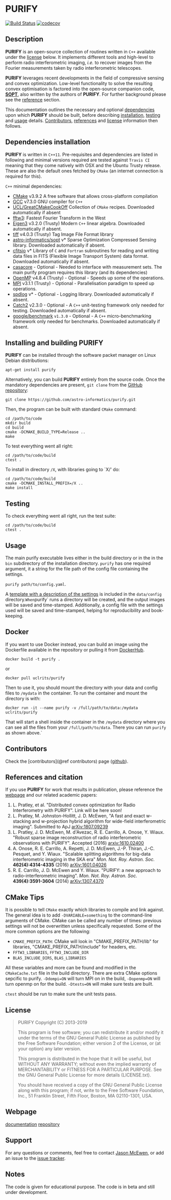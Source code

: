 PURIFY
=======

[![Build Status](https://travis-ci.com/astro-informatics/purify.svg?branch=development)](https://travis-ci.com/astro-informatics/purify)
[![codecov](https://codecov.io/gh/astro-informatics/purify/branch/development/graph/badge.svg)](https://codecov.io/gh/astro-informatics/purify)

Description
-------------

**PURIFY** is an open-source collection of routines written in `C++` available under the [license](#license) below. It implements different tools and high-level to perform radio interferometric imaging, _i.e._ to recover images from the Fourier measurements taken by radio interferometric telescopes. 

**PURIFY** leverages recent developments in the field of compressive sensing and convex optimization. Low-level functionality to solve the resulting convex optimisation is factored into the open-source companion code, [**SOPT**](https://github.com/astro-informatics/sopt), also written by the authors of **PURIFY**. For further background please see the [reference](#references-and-citation) section.

This documentation outlines the necessary and optional [dependencies](#dependencies-installation) upon which **PURIFY** should be built, before describing [installation](#installing-and-building-PURIFY), [testing](#testing) and [usage](#usage) details. [Contributors](#contributors), [references](#references-and-citation) and [license](#license) information then follows.

Dependencies installation
-------------------------

**PURIFY** is written in `C++11`. Pre-requisites and dependencies are listed in following and minimal versions required are tested against `Travis CI` meaning that they come natively with OSX and the Ubuntu Trusty release. These are also the default ones fetched by `CMake` (an internet connection is required for this).

`C++` minimal dependencies:

- [CMake](http://www.cmake.org/) v3.9.2 A free software that allows cross-platform compilation
- [GCC](https://gcc.gnu.org) v7.3.0 GNU compiler for `C++`
- [UCL/GreatCMakeCookOff](https://github.com/UCL/GreatCMakeCookOff) Collection of `CMake` recipes.
  Downloaded automatically if absent
- [fftw3](www.fftw.org): Fastest Fourier Transform in the West
- [Eigen3](http://eigen.tuxfamily.org/index.php?title=Main_Page) v3.2.0 (Trusty) Modern `C++` linear algebra.
  Downloaded automatically if absent.
- [tiff](http://www.libtiff.org/) v4.0.3 (Trusty) Tag Image File Format library
- [astro-informatics/sopt](https://github.com/astro-informatics/sopt) v* Sparse Optimization
  Compressed Sensing library. Downloaded automatically if absent.
- [cfitsio](http://heasarc.gsfc.nasa.gov/fitsio/fitsio.html) v* Library of `C` and `Fortran` subroutines
  for reading and writing data files in FITS (Flexible Image Transport System) data format.
  Downloaded automatically if absent.
- [casacore](http://casacore.github.io/casacore/) - Optional - Needed to interface with measurement
  sets. The main purify program requires this library (and its dependencies)
- [OpenMP](http://openmp.org/wp/) v4.8.4 (Trusty) - Optional - Speeds up some of the operations.
- [MPI](https://www.open-mpi.org) v3.1.1 (Trusty) - Optional - Parallelisation paradigm to speed up operations.
- [spdlog](https://github.com/gabime/spdlog) v* - Optional - Logging library. Downloaded automatically if
  absent.
- [Catch2](https://github.com/catchorg/Catch2) v2.3.0 - Optional -  A `C++`
  unit-testing framework only needed for testing. Downloaded automatically if absent.
- [google/benchmark](https://github.com/google/benchmark) `v1.3.0` - Optional - A `C++`
  micro-benchmarking framework only needed for benchmarks. Downloaded automatically if absent.

Installing and building PURIFY
-------------------------------------

**PURIFY** can be installed through the software packet manager on Linux Debian distributions:

```
apt-get install purify
```

Alternatively, you can build **PURIFY** entirely from the source code. Once the mandatory dependencies are present, `git clone` from the [GitHub repository](https://github.com/astro-informatics/purify):

```
git clone https://github.com/astro-informatics/purify.git
```

Then, the program can be built with standard `CMake` command:

```
cd /path/to/code
mkdir build
cd build
cmake -DCMAKE_BUILD_TYPE=Release ..
make
```

To test everything went all right:

```
cd /path/to/code/build
ctest .
```

To install in directory `/X`, with libraries going to `X/' do:

```
cd /path/to/code/build
cmake -DCMAKE_INSTALL_PREFIX=/X ..
make install
```

Testing
-------

To check everything went all right, run the test suite:

```
cd /path/to/code/build
ctest .
```

Usage
------

The main purify executable lives either in the build directory or in the in the `bin` subdirectory
of the installation directory. `purify` has one required argument, it a string for the file path of the config file containing the settings.

`purify path/to/config.yaml`.

A [template with a description of the settings](https://github.com/astro-informatics/purify/blob/master/data/config/config.yaml) 
is included in the `data/config` directory.`
When `purify` runs a directory will be created, and the output images will be
saved and time-stamped. Additionally, a config file with the settings used will
be saved and time-stamped, helping for reproducibility and book-keeping.

Docker
-------

If you want to use Docker instead, you can build an image using the Dockerfile
available in the repository or pulling it from
[DockerHub](https://hub.docker.com/r/uclrits/purify).

```
docker build -t purify .
```

or

```
docker pull uclrits/purify
```

Then to use it, you should mount the directory with your data and config files
to `/mydata` in the container. To run the container and mount the directory is
with:

```
docker run -it --name purify -v /full/path/to/data:/mydata uclrits/purify
```

That will start a shell inside the container in the `/mydata` directory where
you can see all the files from your `/full/path/to/data`. There you can run
`purify` as shown above.`


Contributors
------------

Check the [contributors](@ref contributors) page ([github](cpp/docs/CONTRIBUTORS.md)).

References and citation
-----------------------

If you use **PURIFY** for work that results in publication, please reference the [webpage](#webpage) and our related academic papers:

1. L. Pratley, et al.
   "Distributed convex optimization for Radio Interferometry with PURIFY".
   Link will be here soon!
1. L. Pratley, M. Johnston-Hollitt, J. D. McEwen,
   "A fast and exact w-stacking and w-projection hybrid algorithm for wide-field interferometric imaging".
   Submitted to ApJ [arXiv:1807.09239](https://arxiv.org/abs/1807.09239)
1. L. Pratley, J. D. McEwen, M. d'Avezac, R. E. Carrillo, A. Onose, Y. Wiaux. "Robust sparse image
   reconstruction of radio interferometric observations with PURIFY".
   Accepted (2016) [arxiv:1610.02400](https://arxiv.org/abs/1610.02400v2)
1. A. Onose, R. E. Carrillo, A. Repetti, J. D. McEwen, J.-P. Thiran, J.-C. Pesquet, and Y. Wiaux.
   "Scalable splitting algorithms for big-data interferometric imaging in the SKA era" _Mon. Not.
   Roy. Astron. Soc._ **462(4):4314-4335** (2016) [arXiv:1601.04026](http://arxiv.org/abs/arXiv:1601.04026)
1. R. E. Carrillo, J. D. McEwen and Y. Wiaux.  "PURIFY: a new approach to radio-interferometric
   imaging". _Mon. Not. Roy. Astron. Soc._ **439(4):3591-3604** (2014) [arXiv:1307.4370](http://arxiv.org/abs/1307.4370)

CMake Tips
----------

It is possible to tell ``CMake`` exactly which libraries to compile and link against. The general
idea is to add ``-DVARIABLE=something`` to the command-line arguments of CMake. CMake can be called
any number of times: previous settings will not be overwritten unless specifically
requested. Some of the more common options are the following:

-  ``CMAKE_PREFIX_PATH``: CMake will look in "CMAKE_PREFIX_PATH/lib"
   for libraries, "CMAKE_PREFIX_PATH/include" for headers, etc.
-  ``FFTW3_LIBRARIES``, ``FFTW3_INCLUDE_DIR``
-  ``BLAS_INCLUDE_DIRS``, ``BLAS_LIBRARIES``

All these variables and more can be found and modified in the ``CMakeCache.txt`` file in the build
directory. There are extra CMake options sepcific to purify. ``-Ddompi=ON`` will turn MPI on in the build, ``-Dopenmp=ON`` will turn openmp on for the build. ``-Dtests=ON`` will make sure tests are built.

``ctest`` should be run to make sure the unit tests pass.

License
--------

>    PURIFY Copyright (C) 2013-2019
>
>    This program is free software; you can redistribute it and/or modify it
>    under the terms of the GNU General Public License as published by the
>    Free Software Foundation; either version 2 of the License, or (at your
>    option) any later version.
>
>    This program is distributed in the hope that it will be useful, but
>    WITHOUT ANY WARRANTY; without even the implied warranty of
>    MERCHANTABILITY or FITNESS FOR A PARTICULAR PURPOSE. See the GNU General
>    Public License for more details (LICENSE.txt).
>
>    You should have received a copy of the GNU General Public License along
>    with this program; if not, write to the Free Software Foundation, Inc.,
>    51 Franklin Street, Fifth Floor, Boston, MA 02110-1301, USA.

Webpage
-------

[documentation](http://astro-informatics.github.io/purify)
[repository](https://github.com/astro-informatics/purify)

Support
-------

For any questions or comments, feel free to contact [Jason McEwen](http://www.jasonmcewen.org), or add
an issue to the [issue tracker](https://github.com/astro-informatics/purify/issues).

Notes
-----

The code is given for educational purpose. The code is in beta and still under development.

